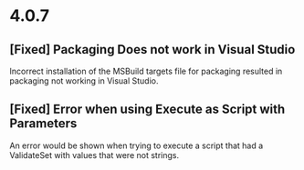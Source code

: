 # 4.0.7

## \[Fixed\] Packaging Does not work in Visual Studio

Incorrect installation of the MSBuild targets file for packaging resulted in packaging not working in Visual Studio. 

## \[Fixed\] Error when using Execute as Script with Parameters

An error would be shown when trying to execute a script that had a ValidateSet with values that were not strings. 

